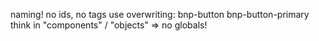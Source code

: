 naming!
no ids, no tags
use overwriting:
bnp-button bnp-button-primary
think in "components" / "objects" => no globals!

